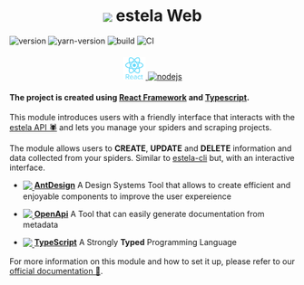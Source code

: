 <h1 align="center">
    <span>
        <img width="38" style="vertical-align: middle" src="https://cdn-icons-png.flaticon.com/512/1078/1078191.png">
    </span>
    estela Web
</h1>

![version](https://img.shields.io/badge/version-0.1-blue)
![yarn-version](https://img.shields.io/badge/yarn-v1.22.19-blue)
![build](https://img.shields.io/badge/build-passing-brightgreen)
![CI](https://github.com/eslint/eslint/workflows/CI/badge.svg)

<p align="center" style="margin-top: 20px">
  <a href="https://reactjs.org/" target="_blank" rel="noreferrer"> <img src="https://raw.githubusercontent.com/devicons/devicon/master/icons/react/react-original-wordmark.svg" alt="react" width="40" height="40"/> </a>
  <a href="https://nodejs.org/" target="_blank" rel="noreferrer"> <img src="https://www.vectorlogo.zone/logos/nodejs/nodejs-icon.svg" alt="nodejs" width="40" height="40"/> </a>
</p>

#### The project is created using [React Framework](https://reactjs.org) and [Typescript](https://www.typescriptlang.org). 

This module introduces users with a friendly interface that interacts with the [estela API 🕷](https://github.com/bitmakerla/estela/tree/main/estela-api)  and lets you manage your spiders and scraping projects.

The module allows users to **CREATE**, **UPDATE** and **DELETE** information and data collected from your spiders. Similar to [estela-cli](https://github.com/bitmakerla/estela-cli) but, with an interactive interface.

- <span style="vertical-align: middle"><a href="https://github.com/ant.design">
    <img width="20" src="https://gw.alipayobjects.com/zos/rmsportal/KDpgvguMpGfqaHPjicRK.svg">
    </a></span>[**AntDesign**](https://ant.design) A Design Systems Tool that allows to create efficient and enjoyable components to improve the user expereience

- <span style="vertical-align: middle"><a href="https://openapi-generator.tech">
    <img width="20" src="https://user-images.githubusercontent.com/109659/40094839-2bc8f2ee-5897-11e8-8092-583c26e4d0df.png">
    </a></span>[**OpenApi**](https://openapi-generator.tech) A Tool that can easily generate documentation from metadata

- <span style="vertical-align: middle"><a href="https://www.typescriptlang.org">
    <img width="20" src="https://upload.wikimedia.org/wikipedia/commons/4/4c/Typescript_logo_2020.svg">
    </a></span>[**TypeScript**](https://www.typescriptlang.org) A Strongly **Typed** Programming Language

For more information on this module and how to set it up, please refer to our [official documentation 📂](https://bitmaker.la/docs/bitmaker-cloud/web.html).
